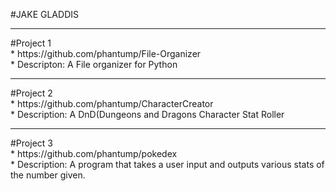 #JAKE GLADDIS
<hr>
#Project 1<br>
  * https://github.com/phantump/File-Organizer <br>
  * Descripton: A File organizer for Python
<hr>
#Project 2<br>
  * https://github.com/phantump/CharacterCreator <br>
  * Description: A DnD(Dungeons and Dragons Character Stat Roller
 <hr>
#Project 3<br>
  * https://github.com/phantump/pokedex  <br>
  * Description: A program that takes a user input and outputs various stats of the number given.
